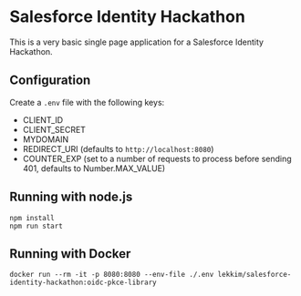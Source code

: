 # Salesforce Identity Hackathon #
This is a very basic single page application for a Salesforce Identity Hackathon.

## Configuration ##
Create a `.env` file with the following keys:
* CLIENT_ID
* CLIENT_SECRET
* MYDOMAIN
* REDIRECT_URI (defaults to `http://localhost:8080`)
* COUNTER_EXP (set to a number of requests to process before sending 401, defaults to Number.MAX_VALUE)


## Running with node.js ##
```
npm install
npm run start
```

## Running with Docker ##
```
docker run --rm -it -p 8080:8080 --env-file ./.env lekkim/salesforce-identity-hackathon:oidc-pkce-library
```
